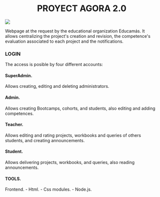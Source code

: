 

<h1 align="center">PROYECT AGORA 2.0</h1>

<img src="https://drive.google.com/file/d/1VfOr1NTS5OZ4CkLkakPsUaK0OAAlN5Y1/view">

<p>Webpage at the request by the educational organization Educamás. It allows centralizing the project's creation and revision, the competence's evaluation associated to each project and the notifications.</p>

<h3>LOGIN</h3>
<p>The access is posible by four different accounts:</p>
  
<h4>SuperAdmin.</h4>
<p>Allows creating, editing and deleting administrators.</p>

<h4>Admin.</h4>
<p>Allows creating Bootcamps, cohorts, and students, also editing and adding competences.</p>

<h4>Teacher.</h4>
<p>Allows editing and rating projects, workbooks and queries of others students, and creating announcements.</p>

<h4>Student.</h4>
<p>Allows delivering projects, workbooks, and queries, also reading announcements.</p>

<h4>TOOLS.</h4>
<p>Frontend.
       - Html.
       - Css modules.
       - Node.js.
</p












